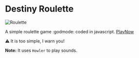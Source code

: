 # Destiny Roulette 

<img src="https://i.giphy.com/media/3o6MblM7XUeAghyjrG/source.gif" alt="Roulette">


A simple roulette game :godmode: coded in javascript.
<a href="http://jnfran92.rocks/destiny-roulette/">PlayNow</a>


:warning: It is too simple, I warn you!


**Note:** It uses `Howler` to play sounds.
